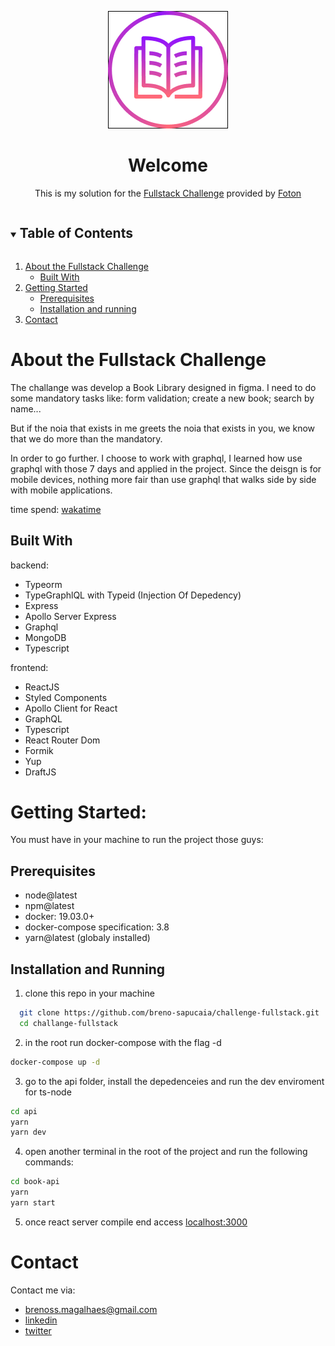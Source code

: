 <p align="center">
  <img src="https://github.com/breno-sapucaia/challenge-fullstack/blob/main/book-ui/public/logo192.png" />
</p>
<h1 align="center">Welcome</h1>
<p align="center">This is my solution for the <a href="https://github.com/FotonTech/fullstack-challenge">Fullstack Challenge</a> provided by <a href="https://fotontech.io/">Foton</a></p>


<details open="open">
  <summary><h2 style="display: inline-block">Table of Contents</h2></summary>
  <ol>
    <li>
      <a href="#about-the-fullstack-challenge">About the Fullstack Challenge</a>
      <ul>
        <li><a href="#built-with">Built With</a></li>
      </ul>
    </li>
    <li>
      <a href="#getting-started">Getting Started</a>
      <ul>
        <li><a href="#prerequisites">Prerequisites</a></li>
        <li><a href="#installation-and-running">Installation and running</a></li>
      </ul>
    <li><a href="#contact">Contact</a></li>
  </ol>
</details>

# About the Fullstack Challenge
The challange was develop a Book Library designed in figma.
I need to do some mandatory tasks like: form validation; create a new book; search by name...

But if the noia that exists in me greets the noia that exists in you, we know that we do more than the mandatory.

In order to go further.
I choose to work with graphql, I learned how use graphql with those 7 days and applied in the project.
Since the deisgn is for mobile devices, nothing more fair than use graphql that walks side by side with mobile applications.

time spend: [wakatime](https://wakatime.com/@BrenoSapucaiaSantos/projects/lzhbkfvqyp?start=2021-05-15&end=2021-05-21)
## Built With

backend: 
- Typeorm 
- TypeGraphlQL with Typeid (Injection Of Depedency)
- Express
- Apollo Server Express
- Graphql
- MongoDB
- Typescript

frontend:
- ReactJS
- Styled Components
- Apollo Client for React
- GraphQL
- Typescript
- React Router Dom
- Formik
- Yup
- DraftJS
 

# Getting Started:
You must have in your machine to run the project those guys:

## Prerequisites
- node@latest
- npm@latest
- docker: 	19.03.0+
- docker-compose specification: 3.8
- yarn@latest (globaly installed)

## Installation and Running


1. clone this repo in your machine
```sh
  git clone https://github.com/breno-sapucaia/challenge-fullstack.git
  cd challange-fullstack
```
2. in the root run docker-compose with the flag -d 
```sh
docker-compose up -d
```
3. go to the api folder, install the depedenceies and run the dev enviroment for ts-node
```sh
cd api
yarn
yarn dev
```
4. open another terminal in the root of the project and run the following commands:
```sh
cd book-api
yarn
yarn start
```
5. once react server compile end access [localhost:3000](http://localhost:3000/)

# Contact
Contact me via:
- <a href="mailto:brenoss.magalhaes@gmail.com">brenoss.magalhaes@gmail.com</a>
- [linkedin](https://www.linkedin.com/in/breno-sapucaia/)
- [twitter](https://twitter.com/sapu_io)


